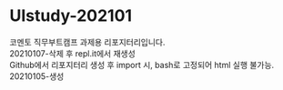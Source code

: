 # UIstudy-202101
코멘토 직무부트캠프 과제용 리포지터리입니다.  
20210107-삭제 후 repl.it에서 재생성  
Github에서 리포지터리 생성 후 import 시, bash로 고정되어 html 실행 불가능.   
20210105-생성  

